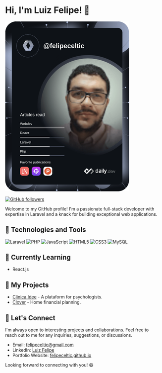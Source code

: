 # Hi, I'm Luiz Felipe! 👋

<a href="https://app.daily.dev/DailyDevTips"><img src="https://github.com/felipeceltic/felipeceltic/blob/main/devcard.png" width="400" alt="Luiz Felipe's Dev Card"/></a>

[![GitHub followers](https://img.shields.io/github/followers/felipeceltic?style=social)](https://github.com/felipeceltic)

Welcome to my GitHub profile! I'm a passionate full-stack developer with expertise in Laravel and a knack for building exceptional web applications. 

## 🔧 Technologies and Tools

![Laravel](https://img.shields.io/badge/-Laravel-FF2D20?logo=laravel&logoColor=white&style=for-the-badge)
![PHP](https://img.shields.io/badge/-PHP-777BB4?logo=php&logoColor=white&style=for-the-badge)
![JavaScript](https://img.shields.io/badge/-JavaScript-F7DF1E?logo=javascript&logoColor=black&style=for-the-badge)
![HTML5](https://img.shields.io/badge/-HTML5-E34F26?logo=html5&logoColor=white&style=for-the-badge)
![CSS3](https://img.shields.io/badge/-CSS3-1572B6?logo=css3&logoColor=white&style=for-the-badge)
![MySQL](https://img.shields.io/badge/-MySQL-4479A1?logo=mysql&logoColor=white&style=for-the-badge)

## 🌱 Currently Learning

- React.js

## 🚀 My Projects

- [Clinica Idee](https://clinicaidee.com.br/) - A plataform for psychologists.
- [Clover](https://github.com/felipeceltic/clover8) - Home financial planning.

## 💬 Let's Connect

I'm always open to interesting projects and collaborations. Feel free to reach out to me for any inquiries, suggestions, or discussions.

- Email: felipeceltic@gmail.com
- LinkedIn: [Luiz Felipe](https://www.linkedin.com/in/felipeceltic/)
- Portfolio Website: [felipeceltic.github.io](https://felipeceltic.github.io/)

Looking forward to connecting with you! 😄
